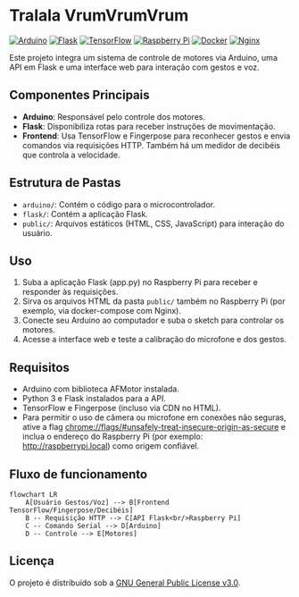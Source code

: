 # Tralala VrumVrumVrum
[![Arduino][arduino-badge]][arduino-url]
[![Flask][flask-badge]][flask-url]
[![TensorFlow][tf-badge]][tf-url]
[![Raspberry Pi][rpi-badge]][rpi-url]
[![Docker][docker-badge]][docker-url]
[![Nginx][nginx-badge]][nginx-url]

Este projeto integra um sistema de controle de motores via Arduino, uma API em Flask e uma interface web para interação com gestos e voz.

## Componentes Principais
- **Arduino**: Responsável pelo controle dos motores.
- **Flask**: Disponibiliza rotas para receber instruções de movimentação.
- **Frontend**: Usa TensorFlow e Fingerpose para reconhecer gestos e envia comandos via requisições HTTP. Também há um medidor de decibéis que controla a velocidade.

## Estrutura de Pastas
- `arduino/`: Contém o código para o microcontrolador.
- `flask/`: Contém a aplicação Flask.
- `public/`: Arquivos estáticos (HTML, CSS, JavaScript) para interação do usuário.

## Uso
1. Suba a aplicação Flask (app.py) no Raspberry Pi para receber e responder às requisições.
2. Sirva os arquivos HTML da pasta `public/` também no Raspberry Pi (por exemplo, via docker-compose com Nginx).
3. Conecte seu Arduino ao computador e suba o sketch para controlar os motores.  
4. Acesse a interface web e teste a calibração do microfone e dos gestos.

## Requisitos
- Arduino com biblioteca AFMotor instalada.
- Python 3 e Flask instalados para a API.
- TensorFlow e Fingerpose (incluso via CDN no HTML).
- Para permitir o uso de câmera ou microfone em conexões não seguras, ative a flag
[chrome://flags/#unsafely-treat-insecure-origin-as-secure](chrome://flags/#unsafely-treat-insecure-origin-as-secure)
e inclua o endereço do Raspberry Pi (por exemplo: http://raspberrypi.local) como origem confiável.

## Fluxo de funcionamento

```mermaid
flowchart LR
    A[Usuário Gestos/Voz] --> B[Frontend TensorFlow/Fingerpose/Decibéis]
    B -- Requisição HTTP --> C[API Flask<br/>Raspberry Pi]
    C -- Comando Serial --> D[Arduino]
    D -- Controle --> E[Motores]
```

## Licença
O projeto é distribuído sob a [GNU General Public License v3.0](./LICENSE).

[arduino-badge]: https://img.shields.io/badge/Arduino-00979C?style=for-the-badge&logo=Arduino&logoColor=white
[arduino-url]: https://www.arduino.cc/
[flask-badge]: https://img.shields.io/badge/Flask-000000?style=for-the-badge&logo=flask&logoColor=white
[flask-url]: https://flask.palletsprojects.com/
[tf-badge]: https://img.shields.io/badge/TensorFlow-FF6F00?style=for-the-badge&logo=tensorflow&logoColor=white
[tf-url]: https://www.tensorflow.org/
[rpi-badge]: https://img.shields.io/badge/Raspberry%20Pi-C51A4A?style=for-the-badge&logo=Raspberry-Pi&logoColor=white
[rpi-url]: https://www.raspberrypi.com/
[docker-badge]: https://img.shields.io/badge/docker-2496ED?style=for-the-badge&logo=docker&logoColor=white
[docker-url]: https://www.docker.com/
[nginx-badge]: https://img.shields.io/badge/nginx-009639?style=for-the-badge&logo=nginx&logoColor=white
[nginx-url]: https://www.nginx.com/
